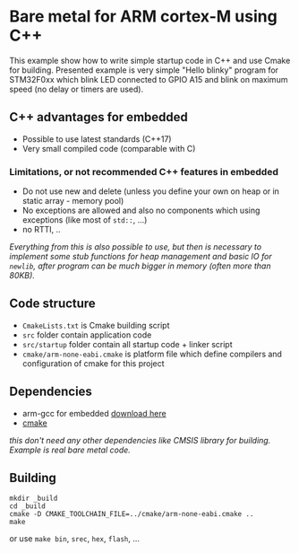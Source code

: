 # Bare metal for ARM cortex-M using C++

This example show how to write simple startup code in C++ and use Cmake for building.
Presented example is very simple "Hello blinky" program for STM32F0xx which blink LED connected to GPIO A15 and blink on maximum speed (no delay or timers are used).

## C++ advantages for embedded

- Possible to use latest standards (C++17)
- Very small compiled code (comparable with C)

### Limitations, or not recommended C++ features in embedded

- Do not use new and delete (unless you define your own on heap or in static array - memory pool)
- No exceptions are allowed and also no components which using exceptions (like most of `std::`, ...)
- no RTTI, ..

*Everything from this is also possible to use, but then is necessary to implement some stub functions for heap management and basic IO for `newlib`, after program can be much bigger in memory (often more than 80KB).*

## Code structure

- `CmakeLists.txt` is Cmake building script
- `src` folder contain application code
- `src/startup` folder contain all startup code + linker script
- `cmake/arm-none-eabi.cmake` is platform file which define compilers and configuration of cmake for this project

## Dependencies

- arm-gcc for embedded [download here](https://developer.arm.com/open-source/gnu-toolchain/gnu-rm/downloads)
- [cmake](https://cmake.org/download/)

*this don't need any other dependencies like CMSIS library for building. Example is real bare metal code.*

## Building

```
mkdir _build
cd _build
cmake -D CMAKE_TOOLCHAIN_FILE=../cmake/arm-none-eabi.cmake ..
make
```

or use `make bin`, `srec`, `hex`, `flash`, ...

